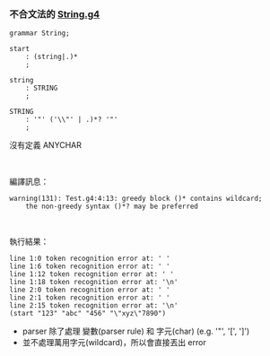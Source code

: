 
### 不合文法的 [String.g4](../example/string.md)

```g4
grammar String;

start
	: (string|.)*
	;

string
	: STRING
	;

STRING
	: '"' ('\\"' | .)*? '"'
	;
```
沒有定義 ANYCHAR

<br>

編譯訊息：
```
warning(131): Test.g4:4:13: greedy block ()* contains wildcard; 
    the non-greedy syntax ()*? may be preferred
```

<br>

執行結果：
```
line 1:0 token recognition error at: ' '
line 1:6 token recognition error at: ' '
line 1:12 token recognition error at: ' '
line 1:18 token recognition error at: '\n'
line 2:0 token recognition error at: ' '
line 2:1 token recognition error at: ' '
line 2:15 token recognition error at: '\n'
(start "123" "abc" "456" "\"xyz\"7890")
```

- parser 除了處理 變數(parser rule) 和 字元(char) (e.g. '"', '[', ']')
- 並不處理萬用字元(wildcard)，所以會直接丟出 error
